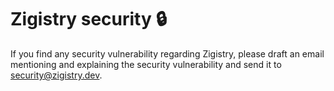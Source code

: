 # Zigistry security 🔒

If you find any security vulnerability regarding Zigistry, please draft an
email mentioning and explaining the security vulnerability and send it to [security@zigistry.dev](mailto:security@zigistry.dev).
